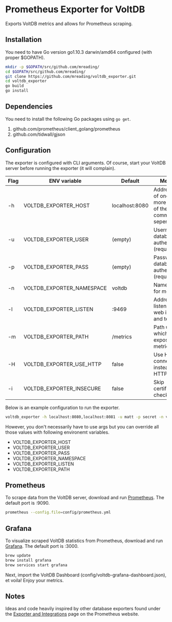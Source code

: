 # Prometheus Exporter for VoltDB

Exports VoltDB metrics and allows for Prometheus scraping.

## Installation

You need to have Go version go1.10.3 darwin/amd64 configured (with proper $GOPATH).

```bash
mkdir -p $GOPATH/src/github.com/mreading/
cd $GOPATH/src/github.com/mreading/
git clone https://github.com/mreading/voltdb_exporter.git
cd voltdb_exporter
go build
go install
```

## Dependencies

You need to install the following Go packages using ```go get```.

1. github.com/prometheus/client_golang/prometheus
2. github.com/tidwall/gjson

## Configuration

The exporter is configured with CLI arguments. Of course, start your VoltDB server before running the exporter (it will complain).

Flag|ENV variable|Default|Meaning
---|---|---|---
-h|VOLTDB_EXPORTER_HOST|localhost:8080|Address(es) of one or more nodes of the cluster, comma seperated
-u|VOLTDB_EXPORTER_USER|(empty)|Username for database authentication (required)
-p|VOLTDB_EXPORTER_PASS|(empty)|Password for database authentication (required)
-n|VOLTDB_EXPORTER_NAMESPACE|voltdb|Namespace for metrics
-l|VOLTDB_EXPORTER_LISTEN|:9469|Address to listen on for web interface and telemetry
-m|VOLTDB_EXPORTER_PATH|/metrics|Path under which to expose metrics
-H|VOLTDB_EXPORTER_USE_HTTP|false|Use HTTP connections instead HTTPS
-i|VOLTDB_EXPORTER_INSECURE|false|Skip certificate check

Below is an example configuration to run the exporter.

```bash
voltdb_exporter -h localhost:8080,localhost:8081 -u matt -p secret -n voltdb -l :9469 -m /metrics
```

However, you don't necessarily have to use args but you can override all those values with following environemt variables.
* VOLTDB_EXPORTER_HOST
* VOLTDB_EXPORTER_USER
* VOLTDB_EXPORTER_PASS
* VOLTDB_EXPORTER_NAMESPACE
* VOLTDB_EXPORTER_LISTEN
* VOLTDB_EXPORTER_PATH

## Prometheus

To scrape data from the VoltDB server, download and run [Prometheus](https://prometheus.io/). The default port is :9090.

```bash
prometheus --config.file=config/prometheus.yml
```

## Grafana

To visualize scraped VoltDB statistics from Prometheus, download and run [Grafana](https://grafana.com/). The default port is :3000.

```bash
brew update
brew install grafana
brew services start grafana
```

Next, import the VoltDB Dashboard (config/voltdb-grafana-dashboard.json), et voila! Enjoy your metrics.

## Notes

Ideas and code heavily inspired by other database exporters found under the [Exporter and Integrations](https://prometheus.io/docs/instrumenting/exporters/) page on the Prometheus website.

